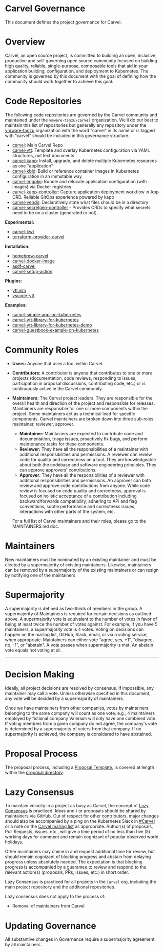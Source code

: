 # Carvel Governance
This document defines the project governance for Carvel.

# Overview
Carvel, an open source project, is committed to building an open, inclusive, productive and self-governing open source community focused on building high quality, reliable, single-purpose, composable tools that aid in your application building, configuration, and deployment to Kubernetes. The community is governed by this document with the goal of defining how the community should work together to achieve this goal.

# Code Repositories
The following code repositories are governed by the Carvel community and maintained under the `vmware-tanzu\carvel` organization. We'll do our best to maintain this list of repositories but generally any repository under the [vmware-tanzu](https://github.com/vmware-tanzu/) organization with the word "carvel" in its name or is tagged with "carvel" should be included in this governance structure.

* [carvel](https://github.com/vmware-tanzu/carvel): Main Carvel Repo
* [carvel-ytt](https://github.com/vmware-tanzu/carvel-ytt): Template and overlay Kubernetes configuration via YAML structures, not text documents
* [carvel-kapp](https://github.com/vmware-tanzu/carvel-kapp): Install, upgrade, and delete multiple Kubernetes resources as one "application"
* [carvel-kbld](https://github.com/vmware-tanzu/carvel-kbld): Build or reference container images in Kubernetes configuration in an immutable way
* [carvel-imgpkg](https://github.com/vmware-tanzu/carvel-imgpkg): Bundle and relocate application configuration (with images) via Docker registries
* [carvel-kapp-controller](https://github.com/vmware-tanzu/carvel-kapp-controller): Capture application deployment workflow in App CRD. Reliable GitOps experience powered by kapp
* [carvel-vendir](https://github.com/vmware-tanzu/carvel-vendir): Declaratively state what files should be in a directory
* [carvel-secretgen-controller](https://github.com/vmware-tanzu/carvel-secretgen-controller) - Provides CRDs to specify what secrets need to be on a cluster (generated or not).

**Experimental:**
* [carvel-kwt](https://github.com/vmware-tanzu/carvel-kwt)
* [terraform-provider-carvel](https://github.com/vmware-tanzu/terraform-provider-carvel)

**Installation:**
* [homebrew-carvel](https://github.com/vmware-tanzu/homebrew-carvel)
* [carvel-docker-image](https://github.com/vmware-tanzu/carvel-docker-image)
* [asdf-carvel](https://github.com/vmware-tanzu/asdf-carvel)
* [carvel-setup-action](https://github.com/vmware-tanzu/carvel-setup-action)

**Plugins:**
* [ytt.vim](https://github.com/vmware-tanzu/ytt.vim)
* [vscode-ytt](https://github.com/vmware-tanzu/vscode-ytt)

**Examples:**
* [carvel-simple-app-on-kubernetes](https://github.com/vmware-tanzu/carvel-simple-app-on-kubernetes)
* [carvel-ytt-library-for-kubernetes](https://github.com/vmware-tanzu/carvel-ytt-library-for-kubernetes)
* [carvel-ytt-library-for-kubernetes-demo](https://github.com/vmware-tanzu/carvel-ytt-library-for-kubernetes-demo)
* [carvel-guestbook-example-on-kubernetes](https://github.com/vmware-tanzu/carvel-ytt-library-for-kubernetes-demo)

# Community Roles
* **Users:** Anyone that uses a tool within Carvel.
* **Contributors:** A contributor is anyone that contributes to one or more projects (documentation, code reviews, responding to issues, participation in proposal discussions, contributing code, etc.) or is continuously active in the Carvel community.
* **Maintainers:** The Carvel project leaders. They are responsible for the overall health and direction of the project and responsible for releases. Maintainers are responsible for one or more components within the project. Some maintainers act as a technical lead for specific components. Carvel maintainers are broken down into three sub-roles: maintainer, reviewer, approver. 
    * **Maintainer:** Maintainers are expected to contribute code and documentation, triage issues, proactively fix bugs, and perform maintenance tasks for these components.
    * **Reviewer:** They have all the responsibilities of a maintainer with additional responsibilities and permissions. A reviewer can review code for quality and correctness on a tool. They are knowledgeable about both the codebase and software engineering principles. They can approve approvers' contributions.
    * **Approver:** They have all the responsibilities of a reviewer with additional responsibilities and permissions. An approver can both review and approve code contributions from anyone. While code review is focused on code quality and correctness, approval is focused on holistic acceptance of a contribution including backward/forwards compatibility, adhering to API and flag conventions, subtle performance and correctness issues, interactions with other parts of the system, etc.

    For a full list of Carvel maintainers and their roles, please go to the MAINTAINERS.md doc.

# Maintainers
New maintainers must be nominated by an existing maintainer and must be elected by a supermajority of existing maintainers. Likewise, maintainers can be removed by a supermajority of the existing maintainers or can resign by notifying one of the maintainers.

# Supermajority
A supermajority is defined as two-thirds of members in the group. A supermajority of Maintainers is required for certain decisions as outlined above. A supermajority vote is equivalent to the number of votes in favor of being at least twice the number of votes against. For example, if you have 5 maintainers, a supermajority vote is 4 votes. Voting on decisions can happen on the mailing list, GitHub, Slack, email, or via a voting service, when appropriate. Maintainers can either vote "agree, yes, +1", "disagree, no, -1", or "abstain". A vote passes when supermajority is met. An abstain vote equals not voting at all.

---
# Decision Making
Ideally, all project decisions are resolved by consensus. If impossible, any maintainer may call a vote. Unless otherwise specified in this document, any vote will be decided by a supermajority of maintainers.

Once we have maintainers from other companies, votes by maintainers belonging to the same company will count as one vote; e.g., 4 maintainers employed by fictional company Valerium will only have one combined vote. If voting members from a given company do not agree, the company's vote is determined by a supermajority of voters from that company. If no supermajority is achieved, the company is considered to have abstained.

# Proposal Process
The proposal process, including a [Proposal Template](https://github.com/vmware-tanzu/carvel/tree/develop/proposals#proposal-template), is covered at length within the [proposal directory](https://github.com/vmware-tanzu/carvel/tree/develop/proposals).

# Lazy Consensus
To maintain velocity in a project as busy as Carvel, the concept of [Lazy Consensus](http://en.osswiki.info/concepts/lazy_consensus) is practiced. Ideas and / or proposals should be shared by maintainers via GitHub. Out of respect for other contributors, major changes should also be accompanied by a ping on the Kubernetes Slack in [#Carvel](https://kubernetes.slack.com/archives/CH8KCCKA5) or a note on the [Carvel mailing list](carvel-dev@googlegroups.com) as appropriate. Author(s) of proposals, Pull Requests, issues, etc., will give a time period of no less than five (5) working days for comment and remain cognizant of popular observed world holidays.

Other maintainers may chime in and request additional time for review, but should remain cognizant of blocking progress and abstain from delaying progress unless absolutely needed. The expectation is that blocking progress is accompanied by a guarantee to review and respond to the relevant action(s) (proposals, PRs, issues, etc.) in short order.

Lazy Consensus is practiced for all projects in the `Carvel` org, including the main project repository and the additional repositories.

Lazy consensus does not apply to the process of:
* Removal of maintainers from Carvel

# Updating Governance
All substantive changes in Governance require a supermajority agreement by all maintainers.
